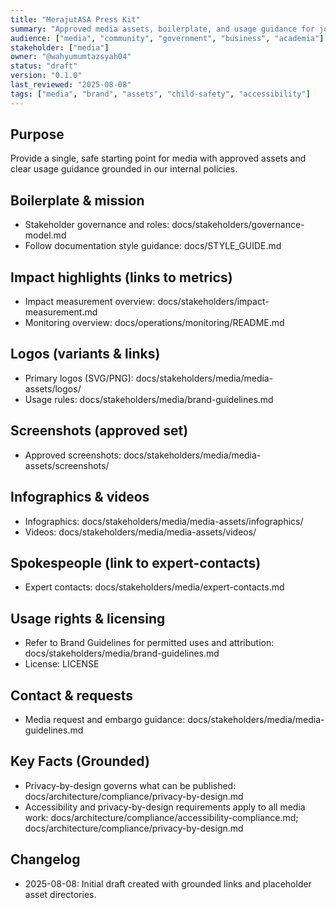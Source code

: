```yaml
---
title: "MerajutASA Press Kit"
summary: "Approved media assets, boilerplate, and usage guidance for journalists and partners."
audience: ["media", "community", "government", "business", "academia"]
stakeholder: ["media"]
owner: "@wahyumumtazsyah04"
status: "draft"
version: "0.1.0"
last_reviewed: "2025-08-08"
tags: ["media", "brand", "assets", "child-safety", "accessibility"]
---
```


## Purpose
Provide a single, safe starting point for media with approved assets and clear usage guidance grounded in our internal policies.

## Boilerplate & mission
- Stakeholder governance and roles: docs/stakeholders/governance-model.md
- Follow documentation style guidance: docs/STYLE_GUIDE.md

## Impact highlights (links to metrics)
- Impact measurement overview: docs/stakeholders/impact-measurement.md
- Monitoring overview: docs/operations/monitoring/README.md

## Logos (variants & links)
- Primary logos (SVG/PNG): docs/stakeholders/media/media-assets/logos/
- Usage rules: docs/stakeholders/media/brand-guidelines.md

## Screenshots (approved set)
- Approved screenshots: docs/stakeholders/media/media-assets/screenshots/

## Infographics & videos
- Infographics: docs/stakeholders/media/media-assets/infographics/
- Videos: docs/stakeholders/media/media-assets/videos/

## Spokespeople (link to expert-contacts)
- Expert contacts: docs/stakeholders/media/expert-contacts.md

## Usage rights & licensing
- Refer to Brand Guidelines for permitted uses and attribution: docs/stakeholders/media/brand-guidelines.md
- License: LICENSE

## Contact & requests
- Media request and embargo guidance: docs/stakeholders/media/media-guidelines.md

## Key Facts (Grounded)
- Privacy-by-design governs what can be published: docs/architecture/compliance/privacy-by-design.md
- Accessibility and privacy-by-design requirements apply to all media work: docs/architecture/compliance/accessibility-compliance.md; docs/architecture/compliance/privacy-by-design.md

## Changelog
- 2025-08-08: Initial draft created with grounded links and placeholder asset directories.
